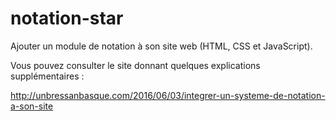 # notation-star
Ajouter un module de notation à son site web (HTML, CSS et JavaScript).

Vous pouvez consulter le site donnant quelques explications supplémentaires :

http://unbressanbasque.com/2016/06/03/integrer-un-systeme-de-notation-a-son-site
